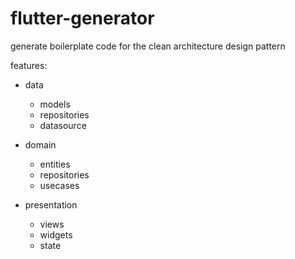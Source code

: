 # flutter-generator
generate boilerplate code for the clean architecture design pattern

features:
 + data
   + models
   + repositories
   + datasource

 + domain
   + entities
   + repositories
   + usecases
    
 + presentation
   + views
   + widgets
   + state
